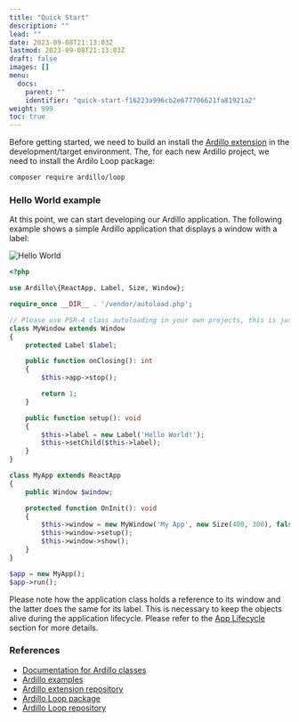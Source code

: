 ```yaml
---
title: "Quick Start"
description: ""
lead: ""
date: 2023-09-08T21:13:03Z
lastmod: 2023-09-08T21:13:03Z
draft: false
images: []
menu:
  docs:
    parent: ""
    identifier: "quick-start-f16223a996cb2e677706621fa81921a2"
weight: 999
toc: true
---
```

Before getting started, we need to build an install the [Ardillo extension](https://github.com/ardillo-php/ext#build-requirements) in the development/target environment. The, for each new Ardillo project, we need to install the Ardilo Loop package:

```sh
composer require ardillo/loop
```

### Hello World example

At this point, we can start developing our Ardillo application. The following example shows a simple Ardillo application that displays a window with a label:

![Hello World](/images/shots/hello-world.png)

```php
<?php

use Ardillo\{ReactApp, Label, Size, Window};

require_once __DIR__ . '/vendor/autoload.php';

// Please use PSR-4 class autoloading in your own projects, this is just an example
class MyWindow extends Window
{
    protected Label $label;

    public function onClosing(): int
    {
        $this->app->stop();

        return 1;
    }

    public function setup(): void
    {
        $this->label = new Label('Hello World!');
        $this->setChild($this->label);
    }
}

class MyApp extends ReactApp
{
    public Window $window;

    protected function OnInit(): void
    {
        $this->window = new MyWindow('My App', new Size(400, 300), false);
        $this->window->setup();
        $this->window->show();
    }
}

$app = new MyApp();
$app->run();
```

Please note how the application class holds a reference to its window and the latter does the same for its label. This is necessary to keep the objects alive during the application lifecycle. Please refer to the [App Lifecycle](/docs/app-lifecycle/) section for more details.

### References

- [Documentation for Ardillo classes](/docs/0.1.x/classes/)
- [Ardillo examples](https://github.com/ardillo-php/examples)
- [Ardillo extension repository](https://github.com/ardillo-php/ext)
- [Ardillo Loop package](https://packagist.org/packages/ardillo/loop)
- [Ardillo Loop repository](https://github.com/ardillo-php/loop)
